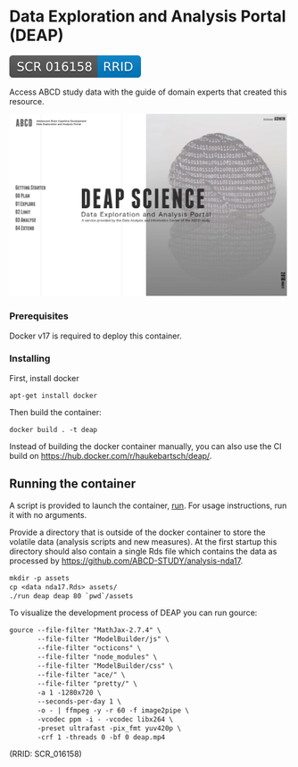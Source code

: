 # Data Exploration and Analysis Portal (DEAP)

[![RRID:SCR_016158](/images/rrid.svg)](https://scicrunch.org/resolver/SCR_016158)

Access ABCD study data with the guide of domain experts that created this resource. 

![Web Interface](/images/frontpage.jpg "Web Interface")

### Prerequisites
Docker v17 is required to deploy this container.

### Installing

First, install docker

```
apt-get install docker
```

Then build the container:

```
docker build . -t deap
```

Instead of building the docker container manually, you can also use the CI build on https://hub.docker.com/r/haukebartsch/deap/.

## Running the container

A script is provided to launch the container, [run](https://github.com/ABCD-STUDY/DEAP/blob/master/run).  For usage instructions, run it with no arguments.

Provide a directory that is outside of the docker container to store the volatile data (analysis scripts and new measures). At the first startup this directory should also contain a single Rds file which contains the data as processed by https://github.com/ABCD-STUDY/analysis-nda17.
```
mkdir -p assets
cp <data nda17.Rds> assets/
./run deap deap 80 `pwd`/assets
```

To visualize the development process of DEAP you can run gource:
```
gource --file-filter "MathJax-2.7.4" \
       --file-filter "ModelBuilder/js" \
       --file-filter "octicons" \
       --file-filter "node_modules" \
       --file-filter "ModelBuilder/css" \
       --file-filter "ace/" \
       --file-filter "pretty/" \
       -a 1 -1280x720 \
       --seconds-per-day 1 \
       -o - | ffmpeg -y -r 60 -f image2pipe \
       -vcodec ppm -i - -vcodec libx264 \
       -preset ultrafast -pix_fmt yuv420p \
       -crf 1 -threads 0 -bf 0 deap.mp4
```

(RRID: SCR_016158)

